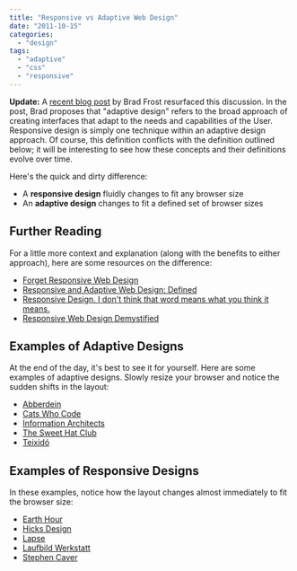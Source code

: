 ```yaml
---
title: "Responsive vs Adaptive Web Design"
date: "2011-10-15"
categories: 
  - "design"
tags: 
  - "adaptive"
  - "css"
  - "responsive"
---
```


**Update:** A [recent blog post](http://bradfrostweb.com/blog/post/the-many-faces-of-adaptive-design/) by Brad Frost resurfaced this discussion. In the post, Brad proposes that "adaptive design" refers to the broad approach of creating interfaces that adapt to the needs and capabilities of the User. Responsive design is simply one technique within an adaptive design approach. Of course, this definition conflicts with the definition outlined below; it will be interesting to see how these concepts and their definitions evolve over time.

Here's the quick and dirty difference:

- A **responsive design** fluidly changes to fit any browser size
- An **adaptive design** changes to fit a defined set of browser sizes

## Further Reading

For a little more context and explanation (along with the benefits to either approach), here are some resources on the difference:

- [Forget Responsive Web Design](http://csswizardry.com/2011/01/forget-responsive-web-design/)
- [Responsive and Adaptive Web Design: Defined](http://www.gavinelliott.co.uk/2011/08/responsive-and-adaptive-design-defined/)
- [Responsive Design. I don't think that word means what you think it means.](http://www.zeldman.com/2011/07/06/responsive-design-i-dont-think-that-word-means-what-you-think-it-means/)
- [Responsive Web Design Demystified](http://www.elated.com/articles/responsive-web-design-demystified/)

## Examples of Adaptive Designs

At the end of the day, it's best to see it for yourself. Here are some examples of adaptive designs. Slowly resize your browser and notice the sudden shifts in the layout:

- [Abberdein](http://abberdein.com/)
- [Cats Who Code](http://www.catswhocode.com/blog/)
- [Information Architects](http://www.informationarchitects.jp/en/)
- [The Sweet Hat Club](http://sweethatclub.org/)
- [Teixidó](http://teixido.co/)

## Examples of Responsive Designs

In these examples, notice how the layout changes almost immediately to fit the browser size:

- [Earth Hour](http://earthhour.fr/)
- [Hicks Design](http://hicksdesign.co.uk/)
- [Lapse](http://lapse.org/)
- [Laufbild Werkstatt](http://www.laufbild-werkstatt.de/)
- [Stephen Caver](http://stephencaver.com/)
